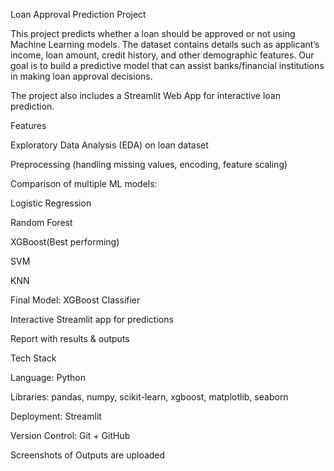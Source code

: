 Loan Approval Prediction Project

This project predicts whether a loan should be approved or not using Machine Learning models.
The dataset contains details such as applicant’s income, loan amount, credit history, and other demographic features.
Our goal is to build a predictive model that can assist banks/financial institutions in making loan approval decisions.

The project also includes a Streamlit Web App for interactive loan prediction.

 Features

Exploratory Data Analysis (EDA) on loan dataset

Preprocessing (handling missing values, encoding, feature scaling)

Comparison of multiple ML models:

Logistic Regression

Random Forest

XGBoost(Best performing)

SVM

KNN

Final Model: XGBoost Classifier

Interactive Streamlit app for predictions

Report with results & outputs

Tech Stack

Language: Python 

Libraries: pandas, numpy, scikit-learn, xgboost, matplotlib, seaborn

Deployment: Streamlit

Version Control: Git + GitHub

Screenshots of Outputs are uploaded 

